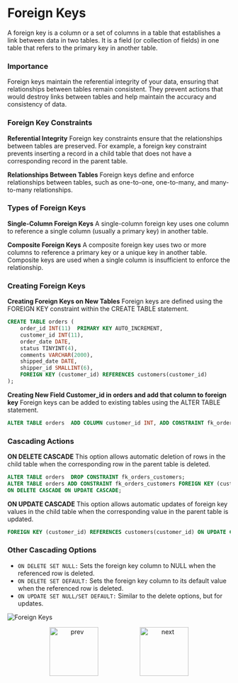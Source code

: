 # Foreign Keys
A foreign key is a column or a set of columns in a table that establishes a link between data in two tables. It is a field (or collection of fields) in one table that refers to the primary key in another table.

### Importance
Foreign keys maintain the referential integrity of your data, ensuring that relationships between tables remain consistent. They prevent actions that would destroy links between tables and help maintain the accuracy and consistency of data.

### Foreign Key Constraints
**Referential Integrity**
Foreign key constraints ensure that the relationships between tables are preserved. For example, a foreign key constraint prevents inserting a record in a child table that does not have a corresponding record in the parent table.

**Relationships Between Tables**
Foreign keys define and enforce relationships between tables, such as one-to-one, one-to-many, and many-to-many relationships.

### Types of Foreign Keys
**Single-Column Foreign Keys**
A single-column foreign key uses one column to reference a single column (usually a primary key) in another table.

**Composite Foreign Keys**
A composite foreign key uses two or more columns to reference a primary key or a unique key in another table. Composite keys are used when a single column is insufficient to enforce the relationship.

### Creating Foreign Keys
**Creating Foreign Keys on New Tables**
Foreign keys are defined using the FOREIGN KEY constraint within the CREATE TABLE statement.

```sql
CREATE TABLE orders (
    order_id INT(11)  PRIMARY KEY AUTO_INCREMENT,
    customer_id INT(11),
    order_date DATE,
    status TINYINT(4),
    comments VARCHAR(2000),
    shipped_date DATE,
    shipper_id SMALLINT(6),
    FOREIGN KEY (customer_id) REFERENCES customers(customer_id)
);
```

**Creating New Field Customer_id in orders and add that column to foreign key**
Foreign keys can be added to existing tables using the ALTER TABLE statement.

```sql
ALTER TABLE orders  ADD COLUMN customer_id INT, ADD CONSTRAINT fk_orders_customers  FOREIGN KEY (customer_id) REFERENCES customers(customer_id);
```


### Cascading Actions
**ON DELETE CASCADE**
This option allows automatic deletion of rows in the child table when the corresponding row in the parent table is deleted.

```sql
ALTER TABLE orders  DROP CONSTRAINT fk_orders_customers;
ALTER TABLE orders ADD CONSTRAINT fk_orders_customers FOREIGN KEY (customer_id) REFERENCES customers(customer_id) 
ON DELETE CASCADE ON UPDATE CASCADE;
```

**ON UPDATE CASCADE**
This option allows automatic updates of foreign key values in the child table when the corresponding value in the parent table is updated.

```sql
FOREIGN KEY (customer_id) REFERENCES customers(customer_id) ON UPDATE CASCADE;
```

### Other Cascading Options
* `ON DELETE SET NULL:` Sets the foreign key column to NULL when the referenced row is deleted.
* `ON DELETE SET DEFAULT:` Sets the foreign key column to its default value when the referenced row is deleted.
* `ON UPDATE SET NULL/SET DEFAULT:` Similar to the delete options, but for updates.



![Foreign Keys](./images/foreign_keys.png)


<div style="display: flex; align-items: center; align-self: center; justify-content: space-evenly;" align="center">
<a href="../05_primary_keys/"><img width="110px" src="../esn_for_repo/prev.png" alt="prev"></a>
<a href="../07_foreign_key_constraints/"><img width="110px" src="../esn_for_repo/next.png" alt="next"></a>
</div>

